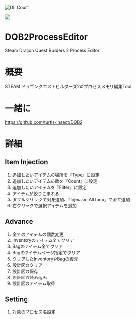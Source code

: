 ![DL Count](https://img.shields.io/github/downloads/turtle-insect/DQB2ProcessEditor/total.svg)

<p>
  <a>
    <img src="https://user-images.githubusercontent.com/30800900/144719392-5c175dcf-8bb2-456f-946e-81fc631e0c64.png"/>
  </a>
</p>

# DQB2ProcessEditor
Steam Dragon Quest Builders 2 Process Editor

# 概要
STEAM ドラゴンクエストビルダーズ2のプロセスメモリ編集Tool

# 一緒に
https://github.com/turtle-insect/DQB2  


# 詳細
## Item Injection
1. 追加したいアイテムの場所を『Type』に設定
2. 追加したいアイテムの数を『Count』に設定
3. 追加したいアイテムを『Filter』に設定
4. アイテムが絞りこまれる
5. ダブルクリックで対象追加、『Injection All Item』で全て追加
6. 右クリックで選択アイテムを追加

## Advance
1. 全てのアイテムの個数変更
2. Inventoryのアイテム全てクリア
3. Bagのアイテム全てクリア
4. Bagのアイテムページ指定でクリア
5. クリアしたInventoryやBagの復元
6. 設計図のクリア
7. 設計図の保存
8. 設計図の読み込み
9. 設計図のアイテム取得

## Setting
1. 対象のプロセス名設定
